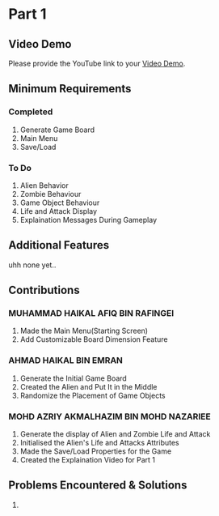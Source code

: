 # Part 1

## Video Demo

Please provide the YouTube link to your [Video Demo](https://youtube.com).


## Minimum Requirements

### Completed

1. Generate Game Board
2. Main Menu
3. Save/Load

### To Do

1. Alien Behavior
2. Zombie Behaviour
3. Game Object Behaviour
4. Life and Attack Display
5. Explaination Messages During Gameplay


## Additional Features

uhh none yet..


## Contributions

### MUHAMMAD HAIKAL AFIQ BIN RAFINGEI

1. Made the Main Menu(Starting Screen)
2. Add Customizable Board Dimension Feature

### AHMAD HAIKAL BIN EMRAN

1. Generate the Initial Game Board
2. Created the Alien and Put It in the Middle
3. Randomize the Placement of Game Objects

### MOHD AZRIY AKMALHAZIM BIN MOHD NAZARIEE

1. Generate the display of Alien and Zombie Life and Attack
2. Initialised the Alien's Life and Attacks Attributes
3. Made the Save/Load Properties for the Game
3. Created the Explaination Video for Part 1


## Problems Encountered & Solutions

1. 